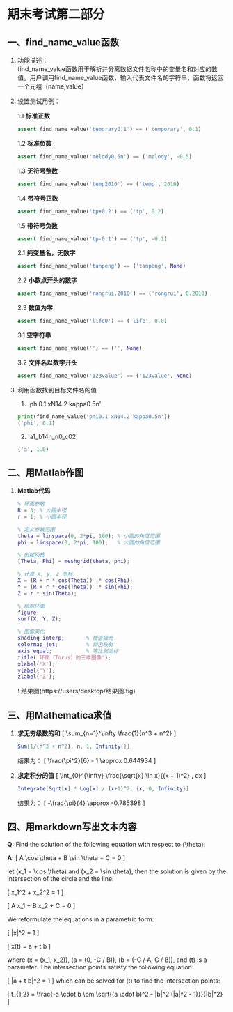 # 期末考试第二部分  
## 一、find_name_value函数  
1. 功能描述：  
find_name_value函数用于解析并分离数据文件名称中的变量名和对应的数值。用户调用find_name_value函数，输入代表文件名的字符串，函数将返回一个元组（name,value）  
2. 设置测试用例：  
   
   1.1 **标准正数**  
   ```python  
   assert find_name_value('temorary0.1') == ('temporary', 0.1)  
   ```  
   1.2 **标准负数**  
   ```python  
   assert find_name_value('melody0.5n') == ('melody', -0.5)
   ```  
   1.3 **无符号整数**  
   ```python  
   assert find_name_value('temp2010') == ('temp', 2010)  
   ```
   1.4 **带符号正数**  
   ```python  
   assert find_name_value('tp+0.2') == ('tp', 0.2)  
   ```
   1.5 **带符号负数**  
   ```python
   assert find_name_value('tp-0.1') == ('tp', -0.1) 
   ```
   2.1 **纯变量名，无数字**  
   ```python
   assert find_name_value('tanpeng') == ('tanpeng', None)
   ```
   2.2 **小数点开头的数字**  
   ```python
   assert find_name_value('rongrui.2010') == ('rongrui', 0.2010)
   ```
   2.3 **数值为零**  
   ```python
   assert find_name_value('life0') == ('life', 0.0)  
   ```
   3.1 **空字符串** 
   ```python
   assert find_name_value('') == ('', None)
   ```
   3.2 **文件名以数字开头**
   ```python 
   assert find_name_value('123value') == ('123value', None)
   ```
3. 利用函数找到目标文件名的值  
   1. 'phi0.1 xN14.2 kappa0.5n'  
   ```python
   print(find_name_value('phi0.1 xN14.2 kappa0.5n'))
   ('phi', 0.1)
   ```
   2. 'a1_b14n_n0_c02'
   ```python
   ('a', 1.0)
   ```
## 二、用Matlab作图
1. **Matlab代码**
   ```matlab
   % 环面参数
   R = 3; % 大圆半径
   r = 1; % 小圆半径

   % 定义参数范围
   theta = linspace(0, 2*pi, 100); % 小圆的角度范围
   phi = linspace(0, 2*pi, 100);   % 大圆的角度范围

   % 创建网格
   [Theta, Phi] = meshgrid(theta, phi);

   % 计算 x, y, z 坐标
   X = (R + r * cos(Theta)) .* cos(Phi);
   Y = (R + r * cos(Theta)) .* sin(Phi);
   Z = r * sin(Theta);

   % 绘制环面
   figure;
   surf(X, Y, Z);

   % 图像美化
   shading interp;       % 插值填充
   colormap jet;         % 颜色映射
   axis equal;           % 等比例坐标
   title('环面（Torus）的三维图像');
   xlabel('X');
   ylabel('Y');
   zlabel('Z');  
   ```
   ! 结果图(https://users/desktop/结果图.fig)
## 三、用Mathematica求值
1. **求无穷级数的和**
   \[
\sum_{n=1}^\infty \frac{1}{n^3 + n^2}
\]

   ```mathematica
   Sum[1/(n^3 + n^2), n, 1, Infinity{}]
   ```
   结果为：
   \[
\frac{\pi^2}{6} - 1 \approx 0.644934
\]
1. **求定积分的值** 
   \[
\int_{0}^{\infty} \frac{\sqrt{x} \ln x}{(x + 1)^2} \, dx
\]
   ```mathematica
   Integrate[Sqrt[x] * Log[x] / (x+1)^2, {x, 0, Infinity}]    
   ```
   结果为：
   \[
-\frac{\pi}{4} \approx -0.785398
\]
## 四、用markdown写出文本内容
 **Q:** Find the solution of the following equation with respect to \(\theta\):

**A**:
\[
A \cos \theta + B \sin \theta + C = 0
\]

 let \(x_1 = \cos \theta\) and \(x_2 = \sin \theta\), then the solution is given by the intersection of the circle and the line:

\[
x_1^2 + x_2^2 = 1
\]

\[
A x_1 + B x_2 + C = 0
\]

We reformulate the equations in a parametric form:

\[
|x|^2 = 1
\]

\[
x(t) = a + t b
\]

where \(x = (x_1, x_2)\), \(a = (0, -C / B)\), \(b = (-C / A, C / B)\), and \(t\) is a parameter. The intersection points satisfy the following equation:

\[
|a + t b|^2 = 1
\]
which can be solved for \(t\) to find the intersection points:

\[
t_{1,2} = \frac{-a \cdot b \pm \sqrt{(a \cdot b)^2 - |b|^2 (|a|^2 - 1)}}{|b|^2}
\]
